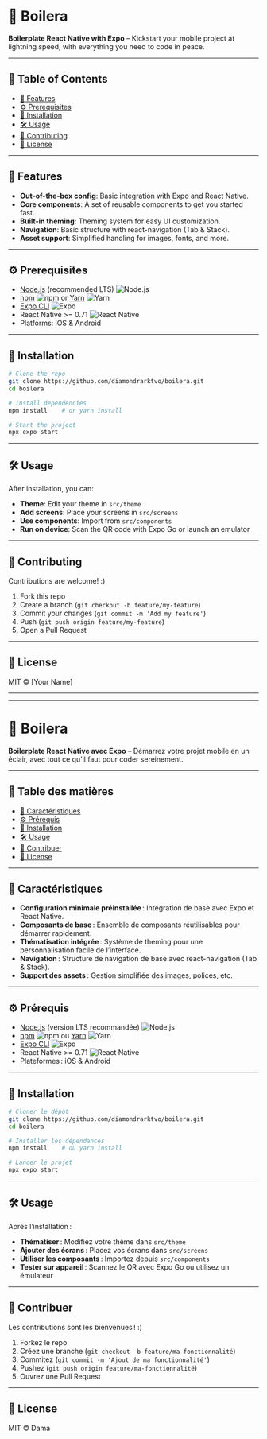 # 🚀 Boilera

**Boilerplate React Native with Expo** – Kickstart your mobile project at lightning speed, with everything you need to code in peace.

---

## 🔖 Table of Contents

- [🌟 Features](#-features)
- [⚙️ Prerequisites](#-prerequisites)
- [🚀 Installation](#-installation)
- [🛠️ Usage](#-usage)
- [💬 Contributing](#-contributing)
- [📄 License](#-license)

---

## 🌟 Features

- **Out-of-the-box config**: Basic integration with Expo and React Native.
- **Core components**: A set of reusable components to get you started fast.
- **Built-in theming**: Theming system for easy UI customization.
- **Navigation**: Basic structure with react-navigation (Tab & Stack).
- **Asset support**: Simplified handling for images, fonts, and more.

---

## ⚙️ Prerequisites

- [Node.js](https://nodejs.org/) (recommended LTS) ![Node.js](https://img.shields.io/badge/Node.js-43853D?logo=node.js&logoColor=white)
- [npm](https://www.npmjs.com/) ![npm](https://img.shields.io/badge/npm-CB3837?logo=npm&logoColor=white) or [Yarn](https://yarnpkg.com/) ![Yarn](https://img.shields.io/badge/Yarn-2C8EBB?logo=yarn&logoColor=white)
- [Expo CLI](https://docs.expo.dev/workflow/expo-cli/) ![Expo](https://img.shields.io/badge/Expo-1B1F23?logo=expo&logoColor=white)
- React Native >= 0.71 ![React Native](https://img.shields.io/badge/React_Native-20232A?logo=react&logoColor=61DAFB)
- Platforms: iOS & Android

---

## 🚀 Installation

```bash
# Clone the repo
git clone https://github.com/diamondrarktvo/boilera.git
cd boilera

# Install dependencies
npm install    # or yarn install

# Start the project
npx expo start
```

---

## 🛠️ Usage

After installation, you can:

- **Theme**: Edit your theme in `src/theme`
- **Add screens**: Place your screens in `src/screens`
- **Use components**: Import from `src/components`
- **Run on device**: Scan the QR code with Expo Go or launch an emulator

---

## 💬 Contributing

Contributions are welcome! :)

1. Fork this repo
2. Create a branch (`git checkout -b feature/my-feature`)
3. Commit your changes (`git commit -m 'Add my feature'`)
4. Push (`git push origin feature/my-feature`)
5. Open a Pull Request

---

## 📄 License

MIT © [Your Name]

---

---

# 🚀 Boilera

**Boilerplate React Native avec Expo** – Démarrez votre projet mobile en un éclair, avec tout ce qu’il faut pour coder sereinement.

---

## 🔖 Table des matières

- [🌟 Caractéristiques](#-caractéristiques)
- [⚙️ Prérequis](#-prérequis)
- [🚀 Installation](#-installation)
- [🛠️ Usage](#-usage)
- [💬 Contribuer](#-contribuer)
- [📄 License](#-license)

---

## 🌟 Caractéristiques

- **Configuration minimale préinstallée** : Intégration de base avec Expo et React Native.
- **Composants de base** : Ensemble de composants réutilisables pour démarrer rapidement.
- **Thématisation intégrée** : Système de theming pour une personnalisation facile de l’interface.
- **Navigation** : Structure de navigation de base avec react-navigation (Tab & Stack).
- **Support des assets** : Gestion simplifiée des images, polices, etc.

---

## ⚙️ Prérequis

- [Node.js](https://nodejs.org/) (version LTS recommandée) ![Node.js](https://img.shields.io/badge/Node.js-43853D?logo=node.js&logoColor=white)
- [npm](https://www.npmjs.com/) ![npm](https://img.shields.io/badge/npm-CB3837?logo=npm&logoColor=white) ou [Yarn](https://yarnpkg.com/) ![Yarn](https://img.shields.io/badge/Yarn-2C8EBB?logo=yarn&logoColor=white)
- [Expo CLI](https://docs.expo.dev/workflow/expo-cli/) ![Expo](https://img.shields.io/badge/Expo-1B1F23?logo=expo&logoColor=white)
- React Native >= 0.71 ![React Native](https://img.shields.io/badge/React_Native-20232A?logo=react&logoColor=61DAFB)
- Plateformes : iOS & Android

---

## 🚀 Installation

```bash
# Cloner le dépôt
git clone https://github.com/diamondrarktvo/boilera.git
cd boilera

# Installer les dépendances
npm install    # ou yarn install

# Lancer le projet
npx expo start
```

---

## 🛠️ Usage

Après l’installation :

- **Thématiser** : Modifiez votre thème dans `src/theme`
- **Ajouter des écrans** : Placez vos écrans dans `src/screens`
- **Utiliser les composants** : Importez depuis `src/components`
- **Tester sur appareil** : Scannez le QR avec Expo Go ou utilisez un émulateur

---

## 💬 Contribuer

Les contributions sont les bienvenues ! :)

1. Forkez le repo
2. Créez une branche (`git checkout -b feature/ma-fonctionnalité`)
3. Commitez (`git commit -m 'Ajout de ma fonctionnalité'`)
4. Pushez (`git push origin feature/ma-fonctionnalité`)
5. Ouvrez une Pull Request

---

## 📄 License

MIT © Dama
